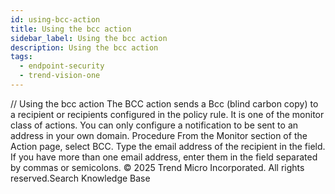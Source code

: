 ```yaml
---
id: using-bcc-action
title: Using the bcc action
sidebar_label: Using the bcc action
description: Using the bcc action
tags:
  - endpoint-security
  - trend-vision-one
---
```


/*<![CDATA[*/ $('#title').html($('meta[name=map-description]').attr('content')); /*]]>*/ Using the bcc action The BCC action sends a Bcc (blind carbon copy) to a recipient or recipients configured in the policy rule. It is one of the monitor class of actions. You can only configure a notification to be sent to an address in your own domain. Procedure From the Monitor section of the Action page, select BCC. Type the email address of the recipient in the field. If you have more than one email address, enter them in the field separated by commas or semicolons. © 2025 Trend Micro Incorporated. All rights reserved.Search Knowledge Base